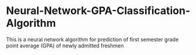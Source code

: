 # Neural-Network-GPA-Classification-Algorithm
This is a neural network algorithm for prediction of first semester grade point average (GPA) of newly admitted freshmen
